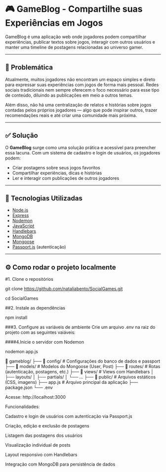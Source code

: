 # 🎮 GameBlog - Compartilhe suas Experiências em Jogos

GameBlog é uma aplicação web onde jogadores podem compartilhar experiências, publicar textos sobre jogos, interagir com outros usuários e manter uma timeline de postagens relacionadas ao universo gamer.

---

## 🧠 Problemática

Atualmente, muitos jogadores não encontram um espaço simples e direto para expressar suas experiências com jogos de forma mais pessoal. Redes sociais tradicionais nem sempre oferecem o foco necessário para esse tipo de conteúdo, diluindo as publicações em meio a outros temas.

Além disso, não há uma centralização de relatos e histórias sobre jogos contadas pelos próprios jogadores — algo que pode inspirar outros, trazer recomendações reais e até criar uma comunidade mais próxima.

---

## ✅ Solução

O **GameBlog** surge como uma solução prática e acessível para preencher essa lacuna. Com um sistema de cadastro e login de usuários, os jogadores podem:

- Criar postagens sobre seus jogos favoritos
- Compartilhar experiências, dicas e histórias
- Ler e interagir com publicações de outros jogadores

---

## 🚀 Tecnologias Utilizadas

- [Node.js](https://nodejs.org/)
- [Express](https://expressjs.com/)
- [Nodemon](https://www.npmjs.com/package/nodemon)
- [JavaScript](https://developer.mozilla.org/pt-BR/docs/Web/JavaScript)
- [Handlebars](https://handlebarsjs.com/)
- [MongoDB](https://www.mongodb.com/)
- [Mongoose](https://mongoosejs.com/)
- [Passport.js](http://www.passportjs.org/) (autenticação)

---

## ⚙️ Como rodar o projeto localmente

#1. Clone o repositórios

git clone https://github.com/nataliabento/SocialGames.git

cd SocialGames

##2. Instale as dependências

npm install

###3. Configure as variáveis de ambiente
Crie um arquivo .env na raiz do projeto com as seguintes vaiáveis: 


####4.Inicie o servidor com Nodemon

nodemon app.js


📁 gameblog/
├── 📁 config/            # Configurações do banco de dados e passport
├── 📁 models/            # Modelos do Mongoose (User, Post)
├── 📁 routes/            # Rotas (autenticação, postagens, etc.)
├── 📁 views/             # Views com Handlebars
│   ├── layouts/
│   ├── partials/
│   └── ...
├── 📁 public/            # Arquivos estáticos (CSS, imagens)
├── app.js               # Arquivo principal da aplicação
├── package.json
└── .env

Acesse: http://localhost:3000


Funcionalidades:

Cadastro e login de usuários com autenticação via Passport.js

Criação, edição e exclusão de postagens

Listagem das postagens dos usuários

Visualização individual de posts

Layout responsivo com Handlebars

Integração com MongoDB para persistência de dados




